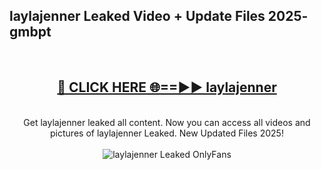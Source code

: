 <h2>laylajenner Leaked Video + Update Files 2025- gmbpt</h2>
<br>
<div align="center">
<h2><a href="https://libra.edu.pl?laylajenner" rel="nofollow">🔴 CLICK HERE 🌐==►► laylajenner</a></h2>
<br>
Get laylajenner leaked all content. Now you can access all videos and pictures of laylajenner Leaked. New Updated Files 2025!
<br>
<br>
<a href="https://libra.edu.pl?laylajenner" rel="nofollow" data-target="animated-image.originalLink"><img src="https://i.ibb.co.com/WyWwxjT/player-gif2.gif" alt="laylajenner Leaked OnlyFans" style="max-width: 100%; display: inline-block;" data-target="animated-image.originalImage"></a>
</div>
<br>